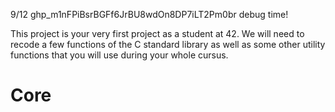 9/12
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
debug time!

This project is your very first project as a student at 42. We will need to
recode a few functions of the C standard library as well as some other
utility functions that you will use during your whole cursus.
 # Core
